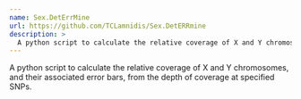```yaml
---
name: Sex.DetErrMine
url: https://github.com/TCLamnidis/Sex.DetERRmine
description: >
  A python script to calculate the relative coverage of X and Y chromosomes, and their associated error bars, from the depth of coverage at specified SNPs.
---
```


A python script to calculate the relative coverage of X and Y chromosomes, and their associated error bars, from the depth of coverage at specified SNPs.
